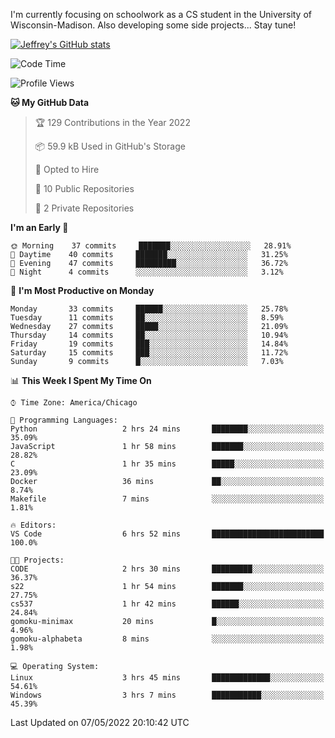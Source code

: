 

I'm currently focusing on schoolwork as a CS student in the University of Wisconsin-Madison.
Also developing some side projects...
Stay tune!

<!-- [![wakatime](https://wakatime.com/badge/user/99a12255-d5fa-4530-a56f-b1f6efe8669d.svg?style=for-the-badge)](https://wakatime.com/@99a12255-d5fa-4530-a56f-b1f6efe8669d) -->

[![Jeffrey's GitHub stats](https://github-readme-stats.vercel.app/api?username=slijeff&count_private=true&show_icons=true)](https://github.com/anuraghazra/github-readme-stats)

<!-- [![Jeffrey's wakatime stats](https://github-readme-stats.vercel.app/api/wakatime?username=slijeff&custom_title=Coding+Time+Last+Week)](https://github.com/slijeff/github-readme-stats) -->

<!-- [![Top Langs](https://github-readme-stats.vercel.app/api/top-langs/?username=slijeff&count_private=true&langs_count=8&hide=javascript&custom_title=Repo+Languages)](https://github.com/anuraghazra/github-readme-stats) -->

<!--START_SECTION:waka-->
![Code Time](http://img.shields.io/badge/Code%20Time-46%20hrs%2044%20mins-blue)

![Profile Views](http://img.shields.io/badge/Profile%20Views-2-blue)

**🐱 My GitHub Data** 

> 🏆 129 Contributions in the Year 2022
 > 
> 📦 59.9 kB Used in GitHub's Storage 
 > 
> 💼 Opted to Hire
 > 
> 📜 10 Public Repositories 
 > 
> 🔑 2 Private Repositories  
 > 
**I'm an Early 🐤** 

```text
🌞 Morning    37 commits     ███████░░░░░░░░░░░░░░░░░░   28.91% 
🌆 Daytime    40 commits     ███████░░░░░░░░░░░░░░░░░░   31.25% 
🌃 Evening    47 commits     █████████░░░░░░░░░░░░░░░░   36.72% 
🌙 Night      4 commits      ░░░░░░░░░░░░░░░░░░░░░░░░░   3.12%

```
📅 **I'm Most Productive on Monday** 

```text
Monday       33 commits     ██████░░░░░░░░░░░░░░░░░░░   25.78% 
Tuesday      11 commits     ██░░░░░░░░░░░░░░░░░░░░░░░   8.59% 
Wednesday    27 commits     █████░░░░░░░░░░░░░░░░░░░░   21.09% 
Thursday     14 commits     ██░░░░░░░░░░░░░░░░░░░░░░░   10.94% 
Friday       19 commits     ███░░░░░░░░░░░░░░░░░░░░░░   14.84% 
Saturday     15 commits     ███░░░░░░░░░░░░░░░░░░░░░░   11.72% 
Sunday       9 commits      █░░░░░░░░░░░░░░░░░░░░░░░░   7.03%

```


📊 **This Week I Spent My Time On** 

```text
⌚︎ Time Zone: America/Chicago

💬 Programming Languages: 
Python                   2 hrs 24 mins       ████████░░░░░░░░░░░░░░░░░   35.09% 
JavaScript               1 hr 58 mins        ███████░░░░░░░░░░░░░░░░░░   28.82% 
C                        1 hr 35 mins        █████░░░░░░░░░░░░░░░░░░░░   23.09% 
Docker                   36 mins             ██░░░░░░░░░░░░░░░░░░░░░░░   8.74% 
Makefile                 7 mins              ░░░░░░░░░░░░░░░░░░░░░░░░░   1.81%

🔥 Editors: 
VS Code                  6 hrs 52 mins       █████████████████████████   100.0%

🐱‍💻 Projects: 
CODE                     2 hrs 30 mins       █████████░░░░░░░░░░░░░░░░   36.37% 
s22                      1 hr 54 mins        ███████░░░░░░░░░░░░░░░░░░   27.75% 
cs537                    1 hr 42 mins        ██████░░░░░░░░░░░░░░░░░░░   24.84% 
gomoku-minimax           20 mins             █░░░░░░░░░░░░░░░░░░░░░░░░   4.96% 
gomoku-alphabeta         8 mins              ░░░░░░░░░░░░░░░░░░░░░░░░░   1.98%

💻 Operating System: 
Linux                    3 hrs 45 mins       █████████████░░░░░░░░░░░░   54.61% 
Windows                  3 hrs 7 mins        ███████████░░░░░░░░░░░░░░   45.39%

```


 Last Updated on 07/05/2022 20:10:42 UTC
<!--END_SECTION:waka-->
